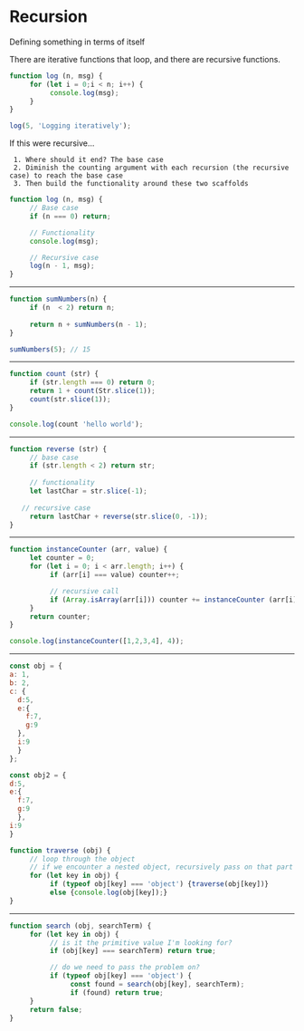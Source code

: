 # Recursion
Defining something in terms of itself

There are iterative functions that loop, and there are recursive functions.

```javascript
function log (n, msg) {
     for (let i = 0;i < n; i++) {
          console.log(msg);
     }
}

log(5, 'Logging iteratively');
```
If this were recursive...

     1. Where should it end? The base case
     2. Diminish the counting argument with each recursion (the recursive case) to reach the base case
     3. Then build the functionality around these two scaffolds

```javascript
function log (n, msg) {
     // Base case
     if (n === 0) return;

     // Functionality
     console.log(msg);     

     // Recursive case
     log(n - 1, msg);
}
```
---
```javascript
function sumNumbers(n) {
     if (n  < 2) return n;
     
     return n + sumNumbers(n - 1);
}

sumNumbers(5); // 15
```
---
```javascript
function count (str) {
     if (str.length === 0) return 0;
     return 1 + count(Str.slice(1));
     count(str.slice(1));
}

console.log(count 'hello world');
```
---
```javascript
function reverse (str) {
     // base case
     if (str.length < 2) return str;
     
     // functionality
     let lastChar = str.slice(-1);
     
   // recursive case
     return lastChar + reverse(str.slice(0, -1));
}
```
---
```javascript
function instanceCounter (arr, value) {
     let counter = 0;
     for (let i = 0; i < arr.length; i++) {
          if (arr[i] === value) counter++;

          // recursive call
          if (Array.isArray(arr[i])) counter += instanceCounter (arr[i], value);
     }
     return counter;
}

console.log(instanceCounter([1,2,3,4], 4));
```
---
```javascript
const obj = {
a: 1,
b: 2,
c: {
  d:5,
  e:{
    f:7,
    g:9
  },
  i:9
  }
};

const obj2 = {
d:5,
e:{
  f:7,
  g:9
  },
i:9
}

function traverse (obj) {
     // loop through the object
     // if we encounter a nested object, recursively pass on that part of the problem to the traverse function
     for (let key in obj) {
          if (typeof obj[key] === 'object') {traverse(obj[key])}
          else {console.log(obj[key]);}
}
```
---
```javascript
function search (obj, searchTerm) {
     for (let key in obj) {
          // is it the primitive value I'm looking for?          
          if (obj[key] === searchTerm) return true;

          // do we need to pass the problem on?
          if (typeof obj[key] === 'object') {
               const found = search(obj[key], searchTerm);
               if (found) return true;          
     }
     return false;
}
```